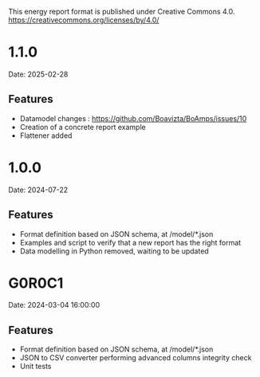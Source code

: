 This energy report format is published under Creative Commons 4.0.
https://creativecommons.org/licenses/by/4.0/


# 1.1.0
Date: 2025-02-28 
## Features 
- Datamodel changes : https://github.com/Boavizta/BoAmps/issues/10
- Creation of a concrete report example
- Flattener added

# 1.0.0
Date: 2024-07-22
## Features
- Format definition based on JSON schema, at /model/*.json
- Examples and script to verify that a new report has the right format
- Data modelling in Python removed, waiting to be updated

# G0R0C1
Date: 2024-03-04 16:00:00
## Features
- Format definition based on JSON schema, at /model/*.json
- JSON to CSV converter performing advanced columns integrity check
- Unit tests

